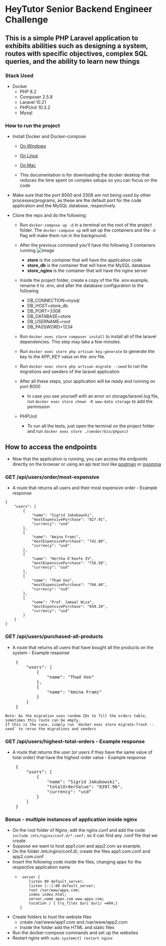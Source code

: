 # HeyTutor Senior Backend Engineer Challenge 

## This is a simple PHP Laravel application to exhibits abilities such as designing a system, routes with specific objectives, complex SQL queries, and the ability to learn new things

### Stack Used
- Docker
    - PHP 8.2 <br>
    - Composer 2.5.8
    - Laravel 10.21
    - PHPUnit 10.3.2
    - Mysql
### How to run the project
- Install Docker and Docker-compose
    - [On Windows](https://docs.docker.com/desktop/install/windows-install/)
    - [On Linux](https://docs.docker.com/desktop/install/linux-install/)
    - [On Mac](https://docs.docker.com/desktop/install/mac-install/)
    
    - This documentation is for downloading the docker desktop that reduces the time spent on complex setups so you can focus on the code

- Make sure that the port 8000 and 3308 are not being used by other processes/programs, as these are the default port for the code application and the MySQL database, respectively

- Clone the repo and do the following:
    - Run `docker-compose up -d` in a terminal on the root of the project folder. The `docker-compose up` will set up the containers and the `-d` flag will make them run in the background.
    - After the previous command you'll have the following 3 containers running
      ![image](https://github.com/karin-jpg/senior-challenge/assets/52075166/1a5c6a4e-beab-43ae-a9d1-f37068b0d042)
      - <b>store</b> is the container that will have the application code
      - <b>store_db</b> is the container that will have the MySQL database
      - <b>store_nginx</b> is the container that will have the nginx server

    - Inside the project folder, create a copy of the file .env.example, rename it to .env, and alter the database configuration to the following
        - DB_CONNECTION=mysql <br>
        - DB_HOST=store_db
        - DB_PORT=3308
        - DB_DATABASE=store
        - DB_USERNAME=root
        - DB_PASSWORD=1234
    - Run `docker exec store composer install` to install all of the laravel dependencies. This step may take a few minutes.
    - Run `docker exec store php artisan key:generate` to generate the key to the APP_KEY value on the .env file.
    - Run `docker exec store php artisan migrate --seed` to run the migrations and seeders of the laravel application
    - After all these steps, your application will be ready and running on port 8000
        - In case you see yourself with an error on storage/laravel.log file, run `docker exec store chown -R www-data storage` to add the permission     

    - PHPUnit  
      - To run all the tests, just open the terminal on the project folder and run `docker exec store ./vendor/bin/phpunit`

## How to access the endpoints
   - Now that the application is running, you can access the endpoints directly on the browser or using an api test tool like [postman](https://www.postman.com/) or [insomnia](https://insomnia.rest/)<br>

### GET /api/users/order/most-expensive
   - A route that returns all users and their most expensive order - Example response
    
    {
    	"users": [
    		{
    			"name": "Sigrid Jakubowski",
    			"mostExpensivePurchase": "827.91",
    			"currency": "usd"
    		},
    		{
    			"name": "Amina Frami",
    			"mostExpensivePurchase": "741.60",
    			"currency": "usd"
    		},
    		{
    			"name": "Hertha O'Keefe IV",
    			"mostExpensivePurchase": "716.58",
    			"currency": "usd"
    		},
    		{
    			"name": "Thad Von",
    			"mostExpensivePurchase": "704.40",
    			"currency": "usd"
    		},
    		{
    			"name": "Prof. Jamaal Wiza",
    			"mostExpensivePurchase": "659.20",
    			"currency": "usd"
    		}
    	]
    }

### GET /api/users/purchased-all-products 
- A route that returns all users that have bought all the products on the system - Example response   
<pre>
    {
        "users": [
            {
                "name": "Thad Von"
            },
            {
                "name": "Amina Frami"
            }
        ]
    }
</pre>
    Note: As the migration uses random IDs to fill the orders table, sometimes this route can be empty. 
    If this is the case, simply run `docker exec store migrate:fresh --seed` to rerun the migrations and seeders
    
### GET /api/users/highest-total-orders - Example response 
- A route that returns the user (or users if they have the same value of total order) that have the highest order value - Example response   
<pre>
    {
    	"users": [
    		{
    			"name": "Sigrid Jakubowski",
    			"totalOrderValue": "8397.96",
    			"currency": "usd"
    		}
    	]
    }
</pre>


### Bonus - multiple instances of application inside nginx
   - On the root folder of Nginx, edit the nginx.conf and add the code `include /etc/nginx/conf.d/*.conf;` so it can find any .conf file that we create
   - Suppose we want to host app1.com and app2.com as example.
   - On the folder /etc/nginx/conf.d/, create the files app1.com.conf and app2.com.conf
   - Insert the following code inside the files, changing appx for the respective application name
      *      server {
                listen 80 default_server;
                listen [::]:80 default_server;  
                root /var/www/appx.com;  
                index index.html;  
                server_name appx.com www.appx.com;  	
                location / { try_files $uri $uri/ =404;}
            }
   - Create folders to host the webiste files
       - create /var/www/app1.com and /var/www/app2.com
       - Inside the folder add the HTML and static files
   - Run the docker-compose commands and set up the websites
   - Restart nginx with `sudo systemctl restart nginx`
